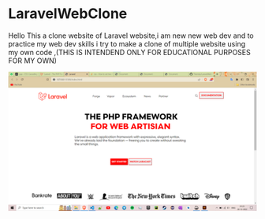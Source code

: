 # LaravelWebClone

Hello This  a clone website of Laravel website,i am new new web dev and to practice my web dev skills i try to make a clone of multiple website using my own code
,(THIS IS INTENDEND ONLY FOR EDUCATIONAL PURPOSES FOR MY OWN)

![image info](./images/cloneee.png)
